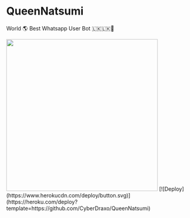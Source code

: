 # QueenNatsumi
World 🌎 Best Whatsapp User Bot 🇱🇰🇱🇰🤖

<img src="media/gif/qr-scan.gif" width="400">
[![Deploy](https://www.herokucdn.com/deploy/button.svg)](https://heroku.com/deploy?template=https://github.com/CyberDraxo/QueenNatsumi)
